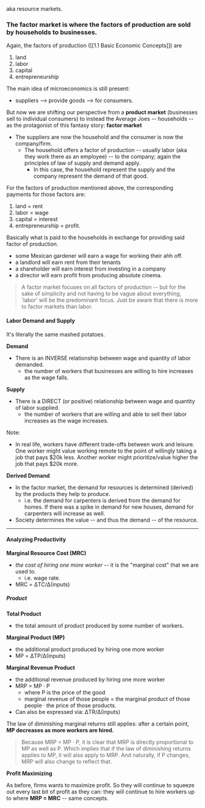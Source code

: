 aka resource markets.
### The factor market is where the factors of production are sold by households to businesses.

Again, the factors of production ([[1.1 Basic Economic Concepts]]) are 
1. land
2. labor
3. capital
4. entrepreneurship

The main idea of microeconomics is still present: 
* suppliers --> provide goods --> for consumers.

But now we are shifting our perspective from a **product market** (businesses sell to individual consumers) to instead the Average Joes -- households  -- as the protagonist of this fantasy story: **factor market**

* The suppliers are now the household and the consumer is now the company/firm.
	* The household offers a factor of production -- usually labor (aka they work there as an employee) -- to the company; again the principles of law of supply and demand apply.
		* In this case, the household represent the supply and the company represent the demand of that good.

For the factors of production mentioned above, the corresponding payments for those factors are:

1. land = rent
2. labor = wage
3. capital = interest
4. entrepreneurship  = profit.

Basically what is paid to the households in exchange for providing said factor of production.
* some Mexican gardener will earn a wage for working their ahh off.
* a landlord will earn rent from their tenants
* a shareholder will earn interest from investing in a company
* a director will earn profit from producing absolute cinema.

> A factor market focuses on all factors of production -- but for the sake of simplicity and not having to be vague about everything, 'labor' will be the predominant focus. Just be aware that there is more to factor markets than labor.
#### Labor Demand and Supply

It's literally the same mashed potatoes.

**Demand**
* There is an INVERSE relationship between wage and quantity of labor demanded.
	* the number of workers that businesses are willing to hire increases as the wage falls.

**Supply**
* There is a DIRECT (or positive) relationship between wage and quantity of labor supplied.
	*  the number of workers that are willing and able to sell their labor increases as the wage increases.

Note:
* In real life, workers have different trade-offs between work and leisure. One worker might value working remote to the point of willingly taking a job that pays $20k less. Another worker might prioritize/value higher the job that pays $20k more.

**Derived Demand**
* In the factor market, the demand for resources is determined (derived) by the products they help to produce.  
	* i.e. the demand for carpenters is derived from the demand for homes. If there was a spike in demand for new houses, demand for carpenters will increase as well.
* Society determines the value -- and thus the demand -- of the resource.

---
#### Analyzing Productivity

**Marginal Resource Cost (MRC)**
* *the cost of hiring one more worker* -- it is the "marginal cost" that we are used to.
	* i.e. wage rate.
* MRC = ΔTC/Δ(inputs)

##### Product

**Total Product**
* the total amount of product produced by some number of workers.

**Marginal Product (MP)**
* the additional product produced by hiring one more worker
* MP = ΔTP/Δ(inputs)

**Marginal Revenue Product**
* the additional revenue produced by hiring one more worker
* MRP = MP · P
	* where P is the price of the good 
	* marginal revenue of those people = the marginal product of those people · the price of those products.
* Can also be expressed via: ΔTR/Δ(inputs)

The law of diminishing marginal returns still applies: after a certain point, **MP decreases as more workers are hired.**

> Because MRP = MP · P, it is clear that MRP is directly proportional to MP as well as P. Which implies that if the law of diminishing returns applies to MP, it will also apply to MRP. And naturally, if P changes, MRP will also change to reflect that.

**Profit Maximizing**

As before, firms wants to maximize profit. So they will continue to squeeze out every last bit of profit as they can: they will continue to hire workers up to where **MRP = MRC** -- same concepts.



